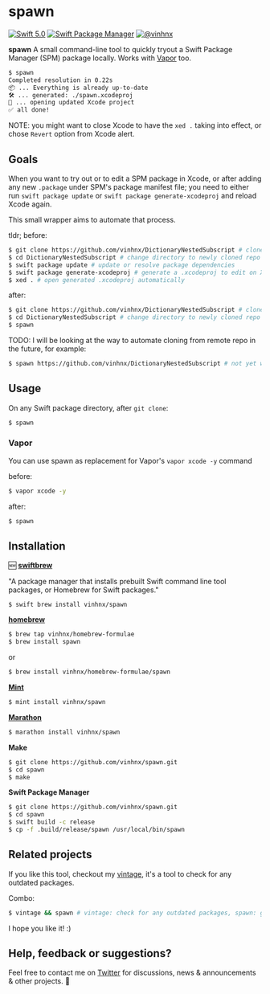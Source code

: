 # spawn

[![Swift 5.0](https://img.shields.io/badge/swift-5.0-orange.svg)](#)
[![Swift Package Manager](https://img.shields.io/badge/spm-compatible-brightgreen.svg?style=flat)](https://swift.org/package-manager)
[![@vinhnx](https://img.shields.io/badge/contact-%40vinhnx-blue.svg)](https://twitter.com/vinhnx)

**spawn** A small command-line tool to quickly tryout a Swift Package Manager (SPM) package locally. Works with [Vapor](https://github.com/vapor) too.

```bash
$ spawn
Completed resolution in 0.22s
📦 ... Everything is already up-to-date
🛠 ... generated: ./spawn.xcodeproj
📂 ... opening updated Xcode project
✅ all done!
```

NOTE: you might want to close Xcode to have the `xed .` taking into effect, or chose `Revert` option from Xcode alert.

## Goals

When you want to try out or to edit a SPM package in Xcode, or after adding any new `.package` under SPM's package manifest file; you need to either run `swift package update` or `swift package generate-xcodeproj` and reload Xcode again.

This small wrapper aims to automate that process. 

tldr; before:
```bash
$ git clone https://github.com/vinhnx/DictionaryNestedSubscript # clone any Swift Package Manager project
$ cd DictionaryNestedSubscript # change directory to newly cloned repo
$ swift package update # update or resolve package dependencies
$ swift package generate-xcodeproj # generate a .xcodeproj to edit on Xcode
$ xed . # open generated .xcodeproj automatically
```

after:
```bash
$ git clone https://github.com/vinhnx/DictionaryNestedSubscript # clone any Swift Package Manager project
$ cd DictionaryNestedSubscript # change directory to newly cloned repo
$ spawn
```

TODO: I will be looking at the way to automate cloning from remote repo in the future, for example: 

```bash
$ spawn https://github.com/vinhnx/DictionaryNestedSubscript # not yet working
```

## Usage

On any Swift package directory, after `git clone`:

```bash
$ spawn
```

### Vapor

You can use spawn as replacement for Vapor's `vapor xcode -y` command

before:
```bash
$ vapor xcode -y
```

after:
```bash
$ spawn
```

## Installation

🆕 **[swiftbrew](https://github.com/swiftbrew/Swiftbrew)**

"A package manager that installs prebuilt Swift command line tool packages, or Homebrew for Swift packages."

```
$ swift brew install vinhnx/spawn
```

**[homebrew](https://brew.sh)**

```bash
$ brew tap vinhnx/homebrew-formulae
$ brew install spawn
```

or
```bash
$ brew install vinhnx/homebrew-formulae/spawn
```

**[Mint](https://github.com/yonaskolb/mint)**

```bash
$ mint install vinhnx/spawn
```

**[Marathon](https://github.com/JohnSundell/Marathon)**

```bash
$ marathon install vinhnx/spawn
```

**Make**

```bash
$ git clone https://github.com/vinhnx/spawn.git
$ cd spawn
$ make
```

**Swift Package Manager**

```bash
$ git clone https://github.com/vinhnx/spawn.git
$ cd spawn
$ swift build -c release
$ cp -f .build/release/spawn /usr/local/bin/spawn
 ```

## Related projects

If you like this tool, checkout my [vintage](https://github.com/vinhnx/vintage), it's a tool to check for any outdated packages.

Combo:

```bash
$ vintage && spawn # vintage: check for any outdated packages, spawn: generate and update packages for you
```

I hope you like it! :)

## Help, feedback or suggestions?

Feel free to contact me on [Twitter](https://twitter.com/vinhnx) for discussions, news & announcements & other projects. :rocket:
